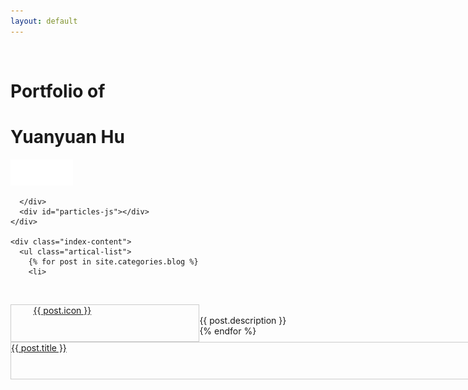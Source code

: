 ```yaml
---
layout: default
---
```

<head>
  <style>
   .project-icon{
   width: 60%;
   height: 60px;
   border:1px solid #ccc;
   float: left;
   box-sizing: border-box;
  }
   .project-title{
   width: 300%;
   height: 60px;
   border:1px solid #ccc;
   float: left;
   box-sizing: border-box;
  }
  </style>
<head>

<body>
  <div class="index-wrapper">
    <div class="aside">
      <div class="info-card">
        <h1>Portfolio of</h1>
        <h1>Yuanyuan Hu</h1>
        <a href="http://HuYuanyuan96.github.io/Supplementary/Portfolio of Yuanyuan Hu.pdf" target="_blank"><img src="/images/Download-PDF.png" alt="" width="100"/></a>
      
      </div>
      <div id="particles-js"></div>
    </div>

    <div class="index-content">
      <ul class="artical-list">
        {% for post in site.categories.blog %}
        <li>
        <div class="project-icon">
          <a href="{{ post.url }}" target="_blank">{{ post.icon }}</a>
        </div>
        <div class="project-title">
        <a href="{{ post.url }}" class="title">{{ post.title }}</a>
        </div>  
          <div class="title-desc">{{ post.description }}</div>
        </li>
        {% endfor %}
      </ul>
    </div>
  </div>
</body>
